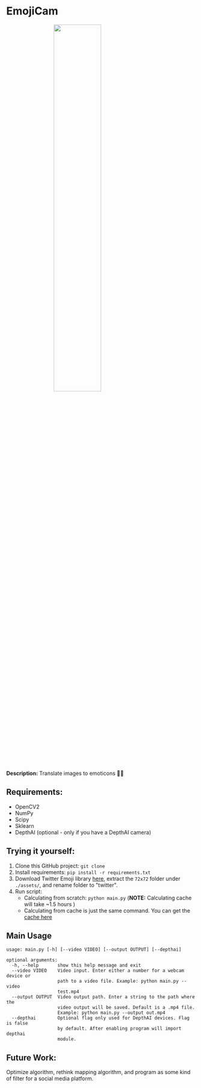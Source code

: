# EmojiCam

<img src='thumbnail.gif' style="display: block; margin-left: auto; margin-right: auto; width: 50%;">
<br>

**Description:** Translate images to emoticons 👏😌

## Requirements:
- OpenCV2
- NumPy
- Scipy
- Sklearn
- DepthAI (optional - only if you have a DepthAI camera)

## Trying it yourself:

1. Clone this GitHub project: `git clone `
2. Install requirements: `pip install -r requirements.txt`
3. Download Twitter Emoji library [here](https://github.com/twitter/twemoji/archive/refs/heads/master.zip), extract the `72x72` folder under `./assets/`, and rename folder to "twitter".
4. Run script:
    * Calculating from scratch: `python main.py` (**NOTE:** Calculating cache will take ~1.5 hours )
    * Calculating from cache is just the same command. You can get the [cache here](https://drive.google.com/file/d/1I6Y5ihons7G3wFlIW5tosuAgPTbC5GtT/view?usp=sharing)

## Main Usage

```
usage: main.py [-h] [--video VIDEO] [--output OUTPUT] [--depthai]

optional arguments:
  -h, --help       show this help message and exit
  --video VIDEO    Video input. Enter either a number for a webcam device or
                   path to a video file. Example: python main.py --video
                   test.mp4
  --output OUTPUT  Video output path. Enter a string to the path where the
                   video output will be saved. Default is a .mp4 file.
                   Example: python main.py --output out.mp4
  --depthai        Optional flag only used for DepthAI devices. Flag is false
                   by default. After enabling program will import depthai
                   module.
```

## Future Work:

Optimize algorithm, rethink mapping algorithm, and program as some kind of filter for a social media platform.
